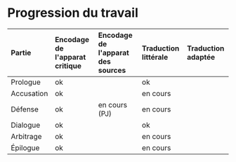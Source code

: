 # Progression du travail
|Partie|Encodage de l'apparat critique|Encodage de l'apparat des sources|Traduction littérale|Traduction adaptée|
|:-----|:-----------------------------|:--------------------------------|:-------------------|:-----------------|
|Prologue|ok||ok||
|Accusation|ok||en cours||
|Défense|ok|en cours (PJ)|en cours||
|Dialogue|ok||ok||
|Arbitrage|ok||en cours||
|Épilogue|ok||en cours||
